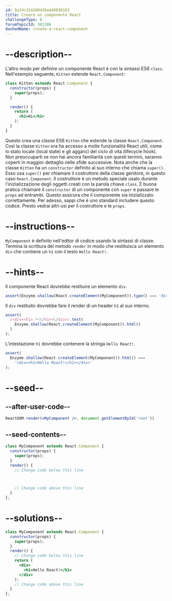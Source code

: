 ```yaml
---
id: 5a24c314108439a4d4036163
title: Creare un componente React
challengeType: 6
forumTopicId: 301386
dashedName: create-a-react-component
---
```


# --description--

L'altro modo per definire un componente React è con la sintassi ES6 `class`. Nell'esempio seguente, `Kitten` estende `React.Component`:

```jsx
class Kitten extends React.Component {
  constructor(props) {
    super(props);
  }

  render() {
    return (
      <h1>Hi</h1>
    );
  }
}
```

Questo crea una classe ES6 `Kitten` che estende la classe `React.Component`. Così la classe `Kitten` ora ha accesso a molte funzionalità React utili, come lo stato locale (local state) e gli agganci del ciclo di vita (lifecycle hook). Non preoccuparti se non hai ancora familiarità con questi termini, saranno coperti in maggior dettaglio nelle sfide successive. Nota anche che la classe `Kitten` ha un `constructor` definito al suo interno che chiama `super()`. Esso usa `super()` per chiamare il costruttore della classe genitore, in questo caso `React.Component`. Il costruttore è un metodo speciale usato durante l'inizializzazione degli oggetti creati con la parola chiave `class`. È buona pratica chiamare il `constructor` di un componente con `super` e passare le `props` ad entrambi. Questo assicura che il componente sia inizializzato correttamente. Per adesso, sappi che è uno standard includere questo codice. Presto vedrai altri usi per il costruttore e le `props`.

# --instructions--

`MyComponent` è definito nell'editor di codice usando la sintassi di classe. Termina la scrittura del metodo `render` in modo che restituisca un elemento `div` che contiene un `h1` con il testo `Hello React!`.

# --hints--

Il componente React dovrebbe restituire un elemento `div`.

```js
assert(Enzyme.shallow(React.createElement(MyComponent)).type() === 'div');
```

Il `div` restituito dovrebbe fare il render di un header `h1` al suo interno.

```js
assert(
  /<div><h1>.*<\/h1><\/div>/.test(
    Enzyme.shallow(React.createElement(MyComponent)).html()
  )
);
```

L'intestazione `h1` dovrebbe contenere la stringa `Hello React!`.

```js
assert(
  Enzyme.shallow(React.createElement(MyComponent)).html() ===
    '<div><h1>Hello React!</h1></div>'
);
```

# --seed--

## --after-user-code--

```jsx
ReactDOM.render(<MyComponent />, document.getElementById('root'))
```

## --seed-contents--

```jsx
class MyComponent extends React.Component {
  constructor(props) {
    super(props);
  }
  render() {
    // Change code below this line



    // Change code above this line
  }
};
```

# --solutions--

```jsx
class MyComponent extends React.Component {
  constructor(props) {
    super(props);
  }
  render() {
    // Change code below this line
    return (
      <div>
        <h1>Hello React!</h1>
      </div>
    );
    // Change code above this line
  }
};
```
